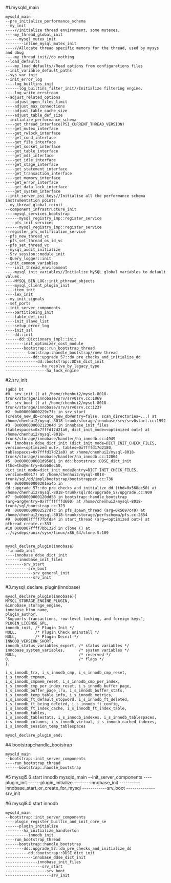 #1.mysqld_main

	mysqld_main
	--pre_initialize_performance_schema
	--my_init
	----//initialize thread environment, some mutexes.
	----my_thread_global_init
	------mysql_mutex_init
	--------inline_mysql_mutex_init
	----//Allocate thread specific memory for the thread, used by mysys and dbug
	----my_thread_init//do nothing
	--load_defaults
	----my_load_defaults//Read options from configurations files
	--init_variable_default_paths
	--sys_var_init
	--init_error_log
	----log_builtins_init
	------log_builtins_filter_init//Initialize filtering engine.
	----log_write_errstream
	--adjust_related_options
	----adjust_open_files_limit
	----adjust_max_connections
	----adjust_table_cache_size
	----adjust_table_def_size
	--initialize_performance_schema
	----get_thread_interface(PSI_CURRENT_THREAD_VERSION)
	----get_mutex_interface
	----get_rwlock_interface
	----get_cond_interface
	----get_file_interface
	----get_socket_interface
	----get_table_interface
	----get_mdl_interface
	----get_idle_interface
	----get_stage_interface
	----get_statement_interface
	----get_transaction_interface
	----get_memory_interface
	----get_error_interface
	----get_data_lock_interface
	----get_system_interface
	--init_server_psi_keys//Initialise all the performance schema instrumentation points
	--my_thread_global_reinit
	--component_infrastructure_init
	----mysql_services_bootstrap
	------mysql_registry_imp::register_service
	----pfs_init_services
	------mysql_registry_imp::register_service
	--register_pfs_notification_service
	--pfs_new_thread_vc
	--pfs_set_thread_os_id_vc
	--pfs_set_thread_vc
	--mysql_audit_initialize
	--Srv_session::module_init
	--Query_logger::init
	--init_common_variables
	----init_thread_environment
	----mysql_init_variables//Initialize MySQL global variables to default values.
	----MYSQL_BIN_LOG::init_pthread_objects
	----mysql_client_plugin_init
	----item_init
	----lex_init
	--my_init_signals
	--set_ports
	--init_server_components
	----partitioning_init
	----table_def_init
	----init_slave_list
	----setup_error_log
	----init_ssl
	----dd::init
	------dd::Dictionary_impl::init
	--------init_optimizer_cost_module
	--------bootstrap::run_bootstrap_thread
	----------bootstrap::handle_bootstrap//new thread
	------------dd::upgrade_57::do_pre_checks_and_initialize_dd
	--------------dd::bootstrap::DDSE_dict_init
	----------------ha_resolve_by_legacy_type
	------------------ha_lock_engine
	
#2.srv_init
	
	(gdb) bt
	#0  srv_init () at /home/chenhui2/mysql-8018-trunk/storage/innobase/srv/srv0srv.cc:1069
	#1  srv_boot () at /home/chenhui2/mysql-8018-trunk/storage/innobase/srv/srv0srv.cc:1237
	#2  0x000000000229c7fc in srv_start (create_new_db=create_new_db@entry=false, scan_directories=...) at /home/chenhui2/mysql-8018-trunk/storage/innobase/srv/srv0start.cc:1992
	#3  0x000000000212304d in innobase_init_files (tablespaces=0x7fffd17d21a0, dict_init_mode=<optimized out>) at /home/chenhui2/mysql-8018-trunk/storage/innobase/handler/ha_innodb.cc:4949
	#4  innobase_ddse_dict_init (dict_init_mode=DICT_INIT_CHECK_FILES, version=<optimized out>, tables=0x7fffd17d2180, tablespaces=0x7fffd17d21a0) at /home/chenhui2/mysql-8018-trunk/storage/innobase/handler/ha_innodb.cc:12064
	#5  0x0000000001d95861 in dd::bootstrap::DDSE_dict_init (thd=thd@entry=0x568ec50, dict_init_mode=dict_init_mode@entry=DICT_INIT_CHECK_FILES, version=80017) at /home/chenhui2/mysql-8018-trunk/sql/dd/impl/bootstrap/bootstrapper.cc:736
	#6  0x000000000201ea4b in dd::upgrade_57::do_pre_checks_and_initialize_dd (thd=0x568ec50) at /home/chenhui2/mysql-8018-trunk/sql/dd/upgrade_57/upgrade.cc:909
	#7  0x000000000120dd58 in bootstrap::handle_bootstrap (arg=arg@entry=0x7fffffffd600) at /home/chenhui2/mysql-8018-trunk/sql/bootstrap.cc:323
	#8  0x0000000002527d7c in pfs_spawn_thread (arg=0x5697c40) at /home/chenhui2/mysql-8018-trunk/storage/perfschema/pfs.cc:2854
	#9  0x00007ffff7fbfda4 in start_thread (arg=<optimized out>) at pthread_create.c:333
	#10 0x00007ffff7bb132d in clone () at ../sysdeps/unix/sysv/linux/x86_64/clone.S:109
	
	
	mysql_declare_plugin(innobase)
	--innodb_init
	----innobase_ddse_dict_init
	------innobase_init_files
	--------srv_start
	----------srv_boot
	------------srv_general_init
	------------srv_init
	
	
#3.mysql_declare_plugin(innobase)

	mysql_declare_plugin(innobase){
    MYSQL_STORAGE_ENGINE_PLUGIN,
    &innobase_storage_engine,
    innobase_hton_name,
    plugin_author,
    "Supports transactions, row-level locking, and foreign keys",
    PLUGIN_LICENSE_GPL,
    innodb_init, /* Plugin Init */                                                                                                                                                                                                                              
    NULL,        /* Plugin Check uninstall */
    NULL,        /* Plugin Deinit */
    INNODB_VERSION_SHORT,
    innodb_status_variables_export, /* status variables */
    innobase_system_variables,      /* system variables */
    NULL,                           /* reserved */
    0,                              /* flags */
    },   
    
    i_s_innodb_trx, i_s_innodb_cmp, i_s_innodb_cmp_reset, i_s_innodb_cmpmem,
    i_s_innodb_cmpmem_reset, i_s_innodb_cmp_per_index,
    i_s_innodb_cmp_per_index_reset, i_s_innodb_buffer_page,
    i_s_innodb_buffer_page_lru, i_s_innodb_buffer_stats,
    i_s_innodb_temp_table_info, i_s_innodb_metrics,
    i_s_innodb_ft_default_stopword, i_s_innodb_ft_deleted,
    i_s_innodb_ft_being_deleted, i_s_innodb_ft_config,
    i_s_innodb_ft_index_cache, i_s_innodb_ft_index_table, i_s_innodb_tables,
    i_s_innodb_tablestats, i_s_innodb_indexes, i_s_innodb_tablespaces,
    i_s_innodb_columns, i_s_innodb_virtual, i_s_innodb_cached_indexes,
    i_s_innodb_session_temp_tablespaces
     
    mysql_declare_plugin_end;



#4 bootstrap::handle_bootstrap

	mysqld_main
	--bootstrap::init_server_components
	----run_bootstrap_thread
	------bootstrap::handle_bootstrap
	
#5 mysql5.6 start innodb
	mysqld_main
	--init_server_components
	----plugin_init
	------plugin_initialize
	--------innobase_init
	----------innobase_start_or_create_for_mysql
	------------srv_boot
	--------------srv_init
	
#6 mysql8.0 start innodb
	
	mysqld_main
	--bootstrap::init_server_components
	----plugin_register_builtin_and_init_core_se
	------plugin_initialize
	--------ha_initialize_handlerton
	----------innodb_init
	----run_bootstrap_thread
	------bootstrap::handle_bootstrap
	--------dd::upgrade_57::do_pre_checks_and_initialize_dd
	----------dd::bootstrap::DDSE_dict_init
	------------innobase_ddse_dict_init
	--------------innobase_init_files
	----------------srv_start
	------------------srv_boot
	--------------------srv_init
	
	
	
	
